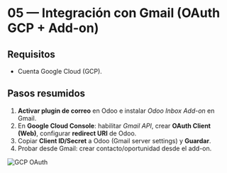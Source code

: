 # 05 — Integración con Gmail (OAuth GCP + Add-on)

## Requisitos
- Cuenta Google Cloud (GCP).

## Pasos resumidos
1. **Activar plugin de correo** en Odoo e instalar *Odoo Inbox Add-on* en Gmail.
2. En **Google Cloud Console**: habilitar *Gmail API*, crear **OAuth Client (Web)**, configurar **redirect URI** de Odoo.
3. Copiar **Client ID/Secret** a Odoo (Gmail server settings) y **Guardar**.
4. Probar desde Gmail: crear contacto/oportunidad desde el add-on.

![GCP OAuth](../assets/img/05-integracion_gmail/paso01_gcp-oauth.png "GCP OAuth")
